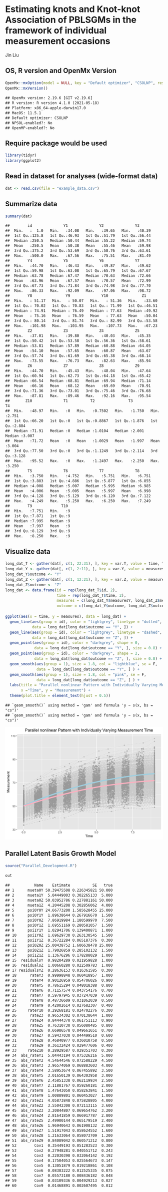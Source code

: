 Estimating knots and Knot-knot Association of PBLSGMs in the framework
of individual measurement occasions
================
Jin Liu

## OS, R version and OpenMx Version

``` r
OpenMx::mxOption(model = NULL, key = "Default optimizer", "CSOLNP", reset = FALSE)
OpenMx::mxVersion()
```

    ## OpenMx version: 2.19.6 [GIT v2.19.6]
    ## R version: R version 4.1.0 (2021-05-18)
    ## Platform: x86_64-apple-darwin17.0 
    ## MacOS: 11.5.1
    ## Default optimizer: CSOLNP
    ## NPSOL-enabled?: No
    ## OpenMP-enabled?: No

## Require package would be used

``` r
library(tidyr)
library(ggplot2)
```

## Read in dataset for analyses (wide-format data)

``` r
dat <- read.csv(file = "example_data.csv")
```

## Summarize data

``` r
summary(dat)
```

    ##        id              Y1              Y2              Y3       
    ##  Min.   :  1.0   Min.   :34.08   Min.   :39.65   Min.   :40.39  
    ##  1st Qu.:125.8   1st Qu.:46.93   1st Qu.:51.79   1st Qu.:56.44  
    ##  Median :250.5   Median :50.44   Median :55.22   Median :59.74  
    ##  Mean   :250.5   Mean   :50.38   Mean   :55.46   Mean   :59.98  
    ##  3rd Qu.:375.2   3rd Qu.:53.69   3rd Qu.:58.76   3rd Qu.:63.61  
    ##  Max.   :500.0   Max.   :67.56   Max.   :75.51   Max.   :81.49  
    ##        Y4              Y5              Y6              Y7       
    ##  Min.   :44.70   Min.   :46.43   Min.   :49.87   Min.   :49.62  
    ##  1st Qu.:59.98   1st Qu.:63.08   1st Qu.:65.79   1st Qu.:67.67  
    ##  Median :63.78   Median :67.47   Median :70.63   Median :72.66  
    ##  Mean   :63.96   Mean   :67.57   Mean   :70.57   Mean   :72.99  
    ##  3rd Qu.:67.73   3rd Qu.:71.84   3rd Qu.:74.98   3rd Qu.:77.70  
    ##  Max.   :86.33   Max.   :92.09   Max.   :97.06   Max.   :98.72  
    ##        Y8               Y9              Y10               Z1       
    ##  Min.   : 51.17   Min.   : 50.07   Min.   : 51.36   Min.   :33.60  
    ##  1st Qu.: 70.02   1st Qu.: 70.83   1st Qu.: 71.99   1st Qu.:46.51  
    ##  Median : 74.91   Median : 76.49   Median : 77.63   Median :49.92  
    ##  Mean   : 75.16   Mean   : 76.59   Mean   : 77.63   Mean   :50.04  
    ##  3rd Qu.: 80.14   3rd Qu.: 81.74   3rd Qu.: 82.99   3rd Qu.:53.58  
    ##  Max.   :101.98   Max.   :103.95   Max.   :107.73   Max.   :67.23  
    ##        Z2              Z3              Z4              Z5       
    ##  Min.   :37.01   Min.   :39.80   Min.   :40.03   Min.   :45.35  
    ##  1st Qu.:50.42   1st Qu.:53.58   1st Qu.:56.36   1st Qu.:58.61  
    ##  Median :53.81   Median :57.89   Median :60.88   Median :64.05  
    ##  Mean   :54.10   Mean   :57.65   Mean   :60.87   Mean   :63.67  
    ##  3rd Qu.:57.74   3rd Qu.:61.69   3rd Qu.:65.38   3rd Qu.:68.14  
    ##  Max.   :73.55   Max.   :76.73   Max.   :82.63   Max.   :85.94  
    ##        Z6              Z7              Z8              Z9       
    ##  Min.   :44.70   Min.   :45.43   Min.   :48.04   Min.   :47.64  
    ##  1st Qu.:60.94   1st Qu.:62.73   1st Qu.:64.18   1st Qu.:65.42  
    ##  Median :66.54   Median :68.81   Median :69.94   Median :71.14  
    ##  Mean   :66.16   Mean   :68.12   Mean   :69.69   Mean   :70.91  
    ##  3rd Qu.:71.36   3rd Qu.:73.01   3rd Qu.:75.46   3rd Qu.:76.68  
    ##  Max.   :87.81   Max.   :89.46   Max.   :92.16   Max.   :95.54  
    ##       Z10              T1          T2               T3              T4       
    ##  Min.   :48.97   Min.   :0   Min.   :0.7502   Min.   :1.750   Min.   :2.751  
    ##  1st Qu.:66.20   1st Qu.:0   1st Qu.:0.8867   1st Qu.:1.876   1st Qu.:2.884  
    ##  Median :71.91   Median :0   Median :1.0104   Median :2.001   Median :3.007  
    ##  Mean   :71.72   Mean   :0   Mean   :1.0029   Mean   :1.997   Mean   :3.004  
    ##  3rd Qu.:77.50   3rd Qu.:0   3rd Qu.:1.1249   3rd Qu.:2.114   3rd Qu.:3.128  
    ##  Max.   :95.52   Max.   :0   Max.   :1.2497   Max.   :2.250   Max.   :3.250  
    ##        T5              T6              T7              T8       
    ##  Min.   :3.750   Min.   :4.752   Min.   :5.751   Min.   :6.751  
    ##  1st Qu.:3.883   1st Qu.:4.886   1st Qu.:5.877   1st Qu.:6.855  
    ##  Median :4.008   Median :5.007   Median :5.995   Median :6.985  
    ##  Mean   :4.006   Mean   :5.005   Mean   :5.997   Mean   :6.998  
    ##  3rd Qu.:4.128   3rd Qu.:5.129   3rd Qu.:6.120   3rd Qu.:7.122  
    ##  Max.   :4.249   Max.   :5.250   Max.   :6.250   Max.   :7.249  
    ##        T9             T10   
    ##  Min.   :7.751   Min.   :9  
    ##  1st Qu.:7.871   1st Qu.:9  
    ##  Median :7.995   Median :9  
    ##  Mean   :7.997   Mean   :9  
    ##  3rd Qu.:8.129   3rd Qu.:9  
    ##  Max.   :8.250   Max.   :9

## Visualize data

``` r
long_dat_T <- gather(dat[, c(1, 22:31), ], key = var.T, value = time, T1:T10)
long_dat_Y <- gather(dat[, c(1, 2:11), ], key = var.Y, value = measuresY, Y1:Y10)
long_dat_Y$outcome <- "Y"
long_dat_Z <- gather(dat[, c(1, 12:21), ], key = var.Z, value = measuresZ, Z1:Z10)
long_dat_Z$outcome <- "Z"
long_dat <- data.frame(id = rep(long_dat_T$id, 2),
                       time = rep(long_dat_T$time, 2),
                       measures = c(long_dat_Y$measuresY, long_dat_Z$measuresZ),
                       outcome = c(long_dat_Y$outcome, long_dat_Z$outcome))

ggplot(aes(x = time, y = measures), data = long_dat) +
  geom_line(aes(group = id), color = "lightgrey", linetype = "dotted", 
            data = long_dat[long_dat$outcome == "Y", ]) +
  geom_line(aes(group = id), color = "lightgrey", linetype = "dashed", 
            data = long_dat[long_dat$outcome == "Z", ]) +
  geom_point(aes(group = id), color = "darkgrey", shape = 0,
             data = long_dat[long_dat$outcome == "Y", ], size = 0.8) +
  geom_point(aes(group = id), color = "darkgrey", shape = 2,
             data = long_dat[long_dat$outcome == "Z", ], size = 0.8) +
  geom_smooth(aes(group = 1), size = 1.8, col = "lightblue", se = F, 
              data = long_dat[long_dat$outcome == "Y", ] ) + 
  geom_smooth(aes(group = 1), size = 1.8, col = "pink", se = F, 
              data = long_dat[long_dat$outcome == "Z", ] ) + 
  labs(title = "Parallel nonlinear Pattern with Individually Varying Measurement Time",
       x ="Time", y = "Measurement") + 
  theme(plot.title = element_text(hjust = 0.5))
```

    ## `geom_smooth()` using method = 'gam' and formula 'y ~ s(x, bs = "cs")'
    ## `geom_smooth()` using method = 'gam' and formula 'y ~ s(x, bs = "cs")'

![](OpenMx_demo5_files/figure-gfm/unnamed-chunk-5-1.png)<!-- -->

## Parallel Latent Basis Growth Model

``` r
source("Parallel_Development.R")
```

``` r
out
```

    ##           Name    Estimate          SE   true
    ## 1      mueta0Y 50.39475508 0.226345821 50.000
    ## 2      mueta1Y  5.04449003 0.302265133  5.000
    ## 3      mueta0Z 50.03952786 0.227881161 50.000
    ## 4      mueta1Z  4.20445208 0.302856062  4.000
    ## 5      psi0Y0Y 24.66773200 1.585628455 25.000
    ## 6      psi0Y1Y  1.89638644 0.267916670  1.500
    ## 7      psi0Y0Z  7.86919984 1.180599970  7.500
    ## 8      psi0Y1Z  1.69551169 0.280581057  1.500
    ## 9      psi1Y1Y  1.02941706 0.139400871  1.000
    ## 10     psi1Y0Z  1.69629730 0.263130545  1.500
    ## 11     psi1Y1Z  0.36722284 0.065187376  0.300
    ## 12     psi0Z0Z 25.00438752 1.606638478 25.000
    ## 13     psi0Z1Z  1.79026859 0.285102132  1.500
    ## 14     psi1Z1Z  1.13676296 0.178288029  1.000
    ## 15  residualsY  0.98204289 0.021959828  1.000
    ## 16  residualsZ  1.00660280 0.022509783  1.000
    ## 17 residualsYZ  0.28636153 0.016361585  0.300
    ## 18      rateY3  0.99998848 0.060418957  1.000
    ## 19      rateY4  0.90126959 0.054706026  0.900
    ## 20      rateY5  0.78615294 0.048018388  0.800
    ## 21      rateY6  0.71157574 0.043754176  0.700
    ## 22      rateY7  0.59797945 0.037247039  0.600
    ## 23      rateY8  0.48736609 0.031062039  0.500
    ## 24      rateY9  0.42002614 0.027682307  0.400
    ## 25     rateY10  0.29268181 0.024702276  0.300
    ## 26      rateZ3  0.96534302 0.070138644  1.000
    ## 27      rateZ4  0.84444370 0.061751113  0.900
    ## 28      rateZ5  0.76310730 0.056080485  0.800
    ## 29      rateZ6  0.66986578 0.049661651  0.700
    ## 30      rateZ7  0.59437030 0.044499510  0.600
    ## 31      rateZ8  0.46840977 0.036010758  0.500
    ## 32      rateZ9  0.36132424 0.029477606  0.400
    ## 33     rateZ10  0.28929587 0.029351703  0.300
    ## 34  abs_rateY1  5.04443194 0.075326216  5.000
    ## 35  abs_rateY2  4.54644546 0.072588229  4.500
    ## 36  abs_rateY3  3.96574069 0.068883603  4.000
    ## 37  abs_rateY4  3.58953674 0.067455892  3.500
    ## 38  abs_rateY5  3.01650139 0.064303958  3.000
    ## 39  abs_rateY6  2.45851338 0.062119934  2.500
    ## 40  abs_rateY7  2.11881767 0.059260181  2.000
    ## 41  abs_rateY8  1.47643050 0.058263841  1.500
    ## 42  abs_rateY9  1.00889801 0.060453027  1.000
    ## 43  abs_rateZ1  4.05873848 0.075828805  4.000
    ## 44  abs_rateZ2  3.55042308 0.072113115  3.600
    ## 45  abs_rateZ3  3.20844807 0.069654762  3.200
    ## 46  abs_rateZ4  2.81641859 0.066917787  2.800
    ## 47  abs_rateZ5  2.49900144 0.065179519  2.400
    ## 48  abs_rateZ6  1.96940643 0.061908132  2.000
    ## 49  abs_rateZ7  1.51917043 0.058624552  1.600
    ## 50  abs_rateZ8  1.21633064 0.058073709  1.200
    ## 51  abs_rateZ9  0.84089042 0.060571212  0.800
    ## 52        Cov1  0.35449193 0.051283523  0.300
    ## 53        Cov2  0.27948281 0.040551712  0.243
    ## 54        Cov3  0.22030398 0.032064142  0.192
    ## 55        Cov4  0.17504053 0.025564673  0.147
    ## 56        Cov5  0.13051879 0.019218861  0.108
    ## 57        Cov6  0.08383222 0.012525335  0.075
    ## 58        Cov7  0.05573180 0.008436182  0.048
    ## 59        Cov8  0.03109336 0.004929213  0.027
    ## 60        Cov9  0.01468891 0.002607495  0.012
